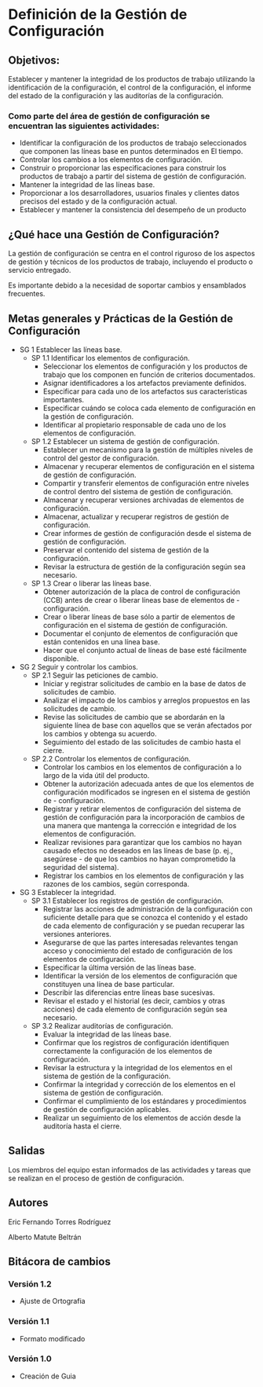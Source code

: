 # Definición de la Gestión de Configuración

## Objetivos:

Establecer y mantener la integridad de los productos de trabajo utilizando la identificación de la configuración, el control de la configuración, el informe del estado de la configuración y las auditorías de la configuración.

### Como parte del área de gestión de configuración se encuentran las siguientes actividades:

- Identificar la configuración de los productos de trabajo seleccionados que componen las líneas base en puntos determinados en 
El tiempo.
- Controlar los cambios a los elementos de configuración.
- Construir o proporcionar las especificaciones para construir los productos de trabajo a partir del sistema de gestión de 
configuración.
- Mantener la integridad de las líneas base.
- Proporcionar a los desarrolladores, usuarios finales y clientes datos precisos del estado y de la configuración actual.
- Establecer y mantener la consistencia del desempeño de un producto 

## ¿Qué hace una Gestión de Configuración?

La gestión de configuración se centra en el control riguroso de los aspectos de gestión y técnicos de los productos de trabajo, incluyendo el producto o servicio entregado.

Es importante debido a la necesidad de soportar cambios y ensamblados frecuentes.

## Metas generales y Prácticas de la Gestión de Configuración

- SG 1 Establecer las líneas base.
  - SP 1.1 Identificar los elementos de configuración.
    - Seleccionar los elementos de configuración y los productos de trabajo que los componen en función de criterios documentados.
    - Asignar identificadores a los artefactos previamente definidos.
    - Especificar para cada uno de los artefactos sus características importantes.
    - Especificar cuándo se coloca cada elemento de configuración en la gestión de configuración.
    - Identificar al propietario responsable de cada uno de los elementos de configuración.
  - SP 1.2 Establecer un sistema de gestión de configuración.
    - Establecer un mecanismo para la gestión de múltiples niveles de control del gestor de configuración.
    - Almacenar y recuperar elementos de configuración en el sistema de gestión de configuración.
    - Compartir y transferir elementos de configuración entre niveles de control dentro del sistema de gestión de configuración.
    - Almacenar y recuperar versiones archivadas de elementos de configuración.
    - Almacenar, actualizar y recuperar registros de gestión de configuración.
    - Crear informes de gestión de configuración desde el sistema de gestión de configuración.
    - Preservar el contenido del sistema de gestión de la configuración.
    - Revisar la estructura de gestión de la configuración según sea necesario.
  - SP 1.3 Crear o liberar las líneas base.
    - Obtener autorización de la placa de control de configuración (CCB) antes de crear o liberar líneas base de elementos de - configuración.
    - Crear o liberar líneas de base sólo a partir de elementos de configuración en el sistema de gestión de configuración.
    - Documentar el conjunto de elementos de configuración que están contenidos en una línea base.
    - Hacer que el conjunto actual de líneas de base esté fácilmente disponible.
- SG 2 Seguir y controlar los cambios.
  - SP 2.1 Seguir las peticiones de cambio.
    - Iniciar y registrar solicitudes de cambio en la base de datos de solicitudes de cambio.
    - Analizar el impacto de los cambios y arreglos propuestos en las solicitudes de cambio.
    - Revise las solicitudes de cambio que se abordarán en la siguiente línea de base con aquellos que se verán afectados por los cambios y obtenga su acuerdo.
    - Seguimiento del estado de las solicitudes de cambio hasta el cierre.
  - SP 2.2 Controlar los elementos de configuración.
    - Controlar los cambios en los elementos de configuración a lo largo de la vida útil del producto.
    - Obtener la autorización adecuada antes de que los elementos de configuración modificados se ingresen en el sistema de gestión de - configuración.
    - Registrar y retirar elementos de configuración del sistema de gestión de configuración para la incorporación de cambios de una manera que mantenga la corrección e integridad de los elementos de configuración.
    - Realizar revisiones para garantizar que los cambios no hayan causado efectos no deseados en las líneas de base (p. ej., asegúrese - de que los cambios no hayan comprometido la seguridad del sistema).
    - Registrar los cambios en los elementos de configuración y las razones de los cambios, según corresponda.
- SG 3 Establecer la integridad.
  - SP 3.1 Establecer los registros de gestión de configuración.
    - Registrar las acciones de administración de la configuración con suficiente detalle para que se conozca el contenido y el estado de cada elemento de configuración y se puedan recuperar las versiones anteriores.
    - Asegurarse de que las partes interesadas relevantes tengan acceso y conocimiento del estado de configuración de los elementos de configuración.
    - Especificar la última versión de las líneas base.
    - Identificar la versión de los elementos de configuración que constituyen una línea de base particular.
    - Describir las diferencias entre líneas base sucesivas.
    - Revisar el estado y el historial (es decir, cambios y otras acciones) de cada elemento de configuración según sea necesario.
  - SP 3.2 Realizar auditorías de configuración.
    - Evaluar la integridad de las líneas base.
    - Confirmar que los registros de configuración identifiquen correctamente la configuración de los elementos de configuración.
    - Revisar la estructura y la integridad de los elementos en el sistema de gestión de la configuración.
    - Confirmar la integridad y corrección de los elementos en el sistema de gestión de configuración.
    - Confirmar el cumplimiento de los estándares y procedimientos de gestión de configuración aplicables.
    - Realizar un seguimiento de los elementos de acción desde la auditoría hasta el cierre.

## Salidas

Los miembros del equipo estan informados de las actividades y tareas que se realizan en el proceso de gestión de configuración.

## Autores

Eric Fernando Torres Rodríguez

Alberto Matute Beltrán

## Bitácora de cambios

### Versión 1.2

- Ajuste de Ortografia

### Versión 1.1

- Formato modificado

### Versión 1.0

- Creación de Guia
